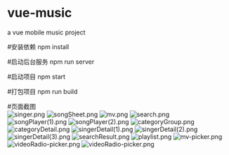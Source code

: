 # vue-music
a vue mobile music project

#安装依赖
npm install

#启动后台服务
npm run server

#启动项目
npm start

#打包项目
npm run build

#页面截图  
![singer.png](https://github.com/konglingwen94/vue-music/blob/master/screenshot/singer.png)
![songSheet.png](https://github.com/konglingwen94/vue-music/blob/master/screenshot/songSheet.png)
![mv.png](https://github.com/konglingwen94/vue-music/blob/master/screenshot/mv.png)
![search.png](https://github.com/konglingwen94/vue-music/blob/master/screenshot/search.png)
![songPlayer(1).png](https://github.com/konglingwen94/vue-music/blob/master/screenshot/songPlayer(1).png)
![songPlayer(2).png](https://github.com/konglingwen94/vue-music/blob/master/screenshot/songPlayer(2).png)
![categoryGroup.png](https://github.com/konglingwen94/vue-music/blob/master/screenshot/categoryGroup.png)
![categoryDetail.png](https://github.com/konglingwen94/vue-music/blob/master/screenshot/categoryDetail.png)
![singerDetail(1).png](https://github.com/konglingwen94/vue-music/blob/master/screenshot/singerDetail(1).png)
![singerDetail(2).png](https://github.com/konglingwen94/vue-music/blob/master/screenshot/singerDetail(2).png)
![singerDetail(3).png](https://github.com/konglingwen94/vue-music/blob/master/screenshot/singerDetail(3).png)
![searchResult.png](https://github.com/konglingwen94/vue-music/blob/master/screenshot/searchResult.png)
![playlist.png](https://github.com/konglingwen94/vue-music/blob/master/screenshot/playlist.png)
![mv-picker.png](https://github.com/konglingwen94/vue-music/blob/master/screenshot/mv-picker.png)
![videoRadio-picker.png](https://github.com/konglingwen94/vue-music/blob/master/screenshot/videoRadio-picker.png)
![videoRadio-picker.png](https://github.com/konglingwen94/vue-music/blob/master/screenshot/videoRadio-picker.png)
